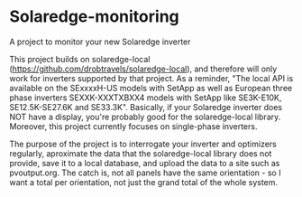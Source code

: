 # Solaredge-monitoring
A project to monitor your new Solaredge inverter

This project builds on solaredge-local (https://github.com/drobtravels/solaredge-local), and therefore will only work for inverters supported by that project. As a reminder, "The local API is available on the SExxxxH-US models with SetApp as well as European three phase inverters SEXXK-XXXTXBXX4 models with SetApp like SE3K-E10K, SE12.5K-SE27.6K and SE33.3K". Basically, if your Solaredge inverter does NOT have a display, you're probably good for the solaredge-local library. Moreover, this project currently focuses on single-phase inverters.

The purpose of the project is to interrogate your inverter and optimizers regularly, aproximate the data that the solaredge-local library does not provide, save it to a local database, and upload the data to a site such as pvoutput.org. The catch is, not all panels have the same orientation - so I want a total per orientation, not just the grand total of the whole system.
